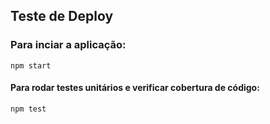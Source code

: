 ## Teste de Deploy

### Para inciar a aplicação:  
``
npm start
``

#### Para rodar testes unitários e verificar cobertura de código:  
``
npm test
``

